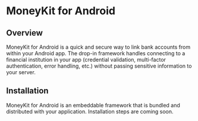 # MoneyKit for Android

## Overview

MoneyKit for Android is a quick and secure way to link bank accounts from within your Android app. The drop-in framework handles connecting to a financial institution in your app (credential validation, multi-factor authentication, error handling, etc.) without passing sensitive information to your server.

## Installation

MoneyKit for Android is an embeddable framework that is bundled and distributed with your application. Installation steps are coming soon.
